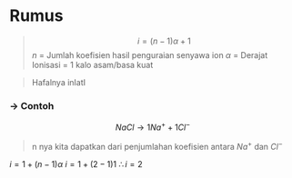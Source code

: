 # Rumus
> $$i = (n-1) \alpha + 1 $$
> $n$ = Jumlah koefisien hasil penguraian senyawa ion
> $\alpha$ = Derajat Ionisasi = 1 kalo asam/basa kuat 

> Hafalnya inIatI


### -> Contoh
$$NaCl \rightarrow 1Na^{+}+ 1Cl^{-}$$

> n nya kita dapatkan dari penjumlahan koefisien antara $Na^{+}$ dan $Cl^{-}$

$i = 1 + (n-1)\alpha$ 
$i = 1 + (2-1)1$
$\therefore i = 2$ 

